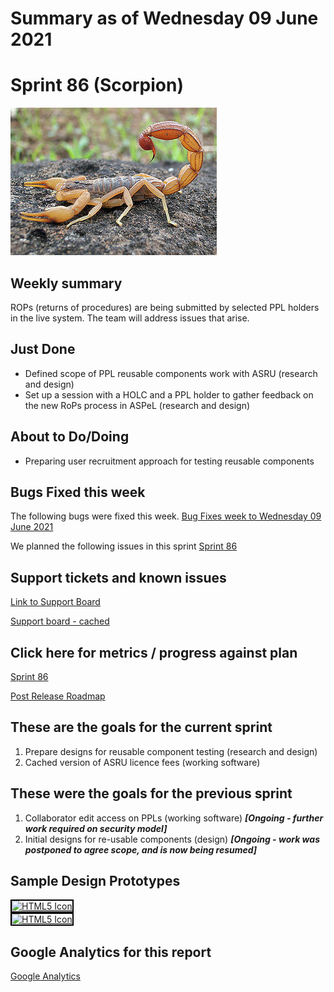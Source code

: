 # Summary as of Wednesday 09 June 2021 

# Sprint 86 (Scorpion)

![Salamander](graphs/scorpion.jpg)

## Weekly summary 
ROPs (returns of procedures) are being submitted by selected PPL holders in the live system. The team will address issues that arise.

## Just Done
* Defined scope of PPL reusable components work with ASRU (research and design)
* Set up a session with a HOLC and a PPL holder to gather feedback on the new RoPs process in ASPeL (research and design)

## About to Do/Doing
* Preparing user recruitment approach for testing reusable components

## Bugs Fixed this week
The following bugs were fixed this week.
[Bug Fixes week to Wednesday 09 June 2021](graphs/bugs09062021.png)

We planned the following issues in this sprint 
[Sprint 86](graphs/sprint09062021.png)

## Support tickets and known issues
[Link to Support Board](https://collaboration.homeoffice.gov.uk/jira/secure/RapidBoard.jspa?rapidView=1717&selectedIssue=ASSB-253)

[Support board - cached](graphs/supportBoard09062021.png)

## Click here for metrics / progress against plan
[Sprint 86](graphs/progress09062021.png)

[Post Release Roadmap](graphs/roadmap09062021.png)

## These are the goals for the current sprint
1. Prepare designs for reusable component testing (research and design)
2. Cached version of ASRU licence fees (working software)

## These were the goals for the previous sprint
1. Collaborator edit access on PPLs (working software) ***[Ongoing - further work required on security model]***
2. Initial designs for re-usable components (design) ***[Ongoing - work was postponed to agree scope, and is now being resumed]***

## Sample Design Prototypes
<a href="graphs/proto1_09062021.png"><img src="graphs/proto1_09062021.png" alt="HTML5 Icon" width="200" style="border:2px solid black"></a>
<br>
<a href="graphs/proto2_09062021.png"><img src="graphs/proto2_09062021.png" alt="HTML5 Icon" width="200" style="border:2px solid black"></a>
<br>


## Google Analytics for this report
[Google Analytics](graphs/GA09062021.png)

